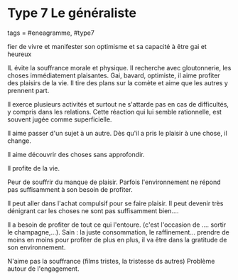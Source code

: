 # Type 7 Le généraliste
tags = #eneagramme, #type7

fier de vivre et manifester son optimisme et sa capacité à être gai et heureux

IL évite la souffrance morale et physique. Il recherche avec gloutonnerie, les choses immédiatement plaisantes. Gai, bavard, optimiste, il aime profiter des plaisirs de la vie. Il tire des plans sur la comète et aime que les autres y prennent part.

Il exerce plusieurs activités et surtout ne s'attarde pas en cas de difficultés, y compris dans les relations. Cette réaction qui lui semble rationnelle, est souvent jugée comme superficielle.

Il aime passer d'un sujet à un autre. Dès qu'il a pris le plaisir à une chose, il change.

Il aime découvrir des choses sans approfondir.

Il profite de la vie.

Peur de souffrir du manque de plaisir. Parfois l'environnement ne répond pas suffisamment à son besoin de profiter.

Il peut aller dans l'achat compulsif pour se faire plaisir. Il peut devenir très dénigrant car les choses ne sont pas suffisamment bien....

Il a besoin de profiter de tout ce qui l'entoure. (c'est l'occasion de .... sortir le champagne,...). Sain : la juste consommation, le raffinement... prendre de moins en moins pour profiter de plus en plus, il va être dans la gratitude de son environnement.

N'aime pas la souffrance (films tristes, la tristesse ds autres) Problème autour de l'engagement.

